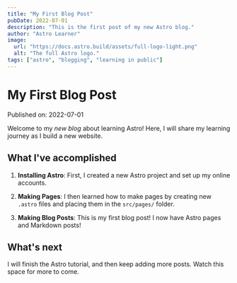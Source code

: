```yaml
---
title: "My First Blog Post"
pubDate: 2022-07-01
description: "This is the first post of my new Astro blog."
author: "Astro Learner"
image:
  url: "https://docs.astro.build/assets/full-logo-light.png"
  alt: "The full Astro logo."
tags: ["astro", "blogging", "learning in public"]
---
```


<!-- NOTE: コード フェンス内のファイルの上部にある情報は、frontmatter と呼ばれます。タグや投稿画像を含むこのデータは、Astro が使用できる投稿に関する情報です。ページに自動的に表示されるわけではありませんが、チュートリアルの後半でアクセスして、サイトを強化します。 -->

# My First Blog Post

Published on: 2022-07-01

Welcome to my _new blog_ about learning Astro! Here, I will share my learning journey as I build a new website.

## What I've accomplished

1. **Installing Astro**: First, I created a new Astro project and set up my online accounts.

2. **Making Pages**: I then learned how to make pages by creating new `.astro` files and placing them in the `src/pages/` folder.

3. **Making Blog Posts**: This is my first blog post! I now have Astro pages and Markdown posts!

## What's next

I will finish the Astro tutorial, and then keep adding more posts. Watch this space for more to come.

<!-- NOTE: ブラウザで確認すると、マークダウンファイルがHTMLに変換されていることがわかる -->
